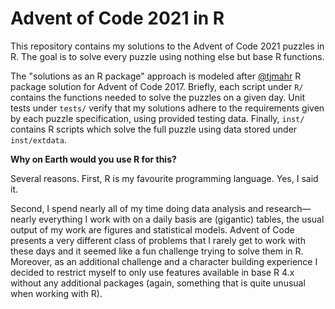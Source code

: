 # Advent of Code 2021 in R

This repository contains my solutions to the Advent of Code 2021 puzzles in R. The goal
is to solve every puzzle using nothing else but base R functions.

The "solutions as an R package" approach is modeled after [@tjmahr](https://github.com/tjmahr/adventofcode17) R package solution for Advent of Code
2017. Briefly, each script under `R/` contains the functions needed to solve the puzzles
on a given day. Unit tests under `tests/` verify that my solutions adhere to the
requirements given by each puzzle specification, using provided testing data. Finally,
`inst/` contains R scripts which solve the full puzzle using data stored under
`inst/extdata`.

**Why on Earth would you use R for this?**

Several reasons. First, R is my favourite programming language. Yes, I said it.

Second, I spend nearly all of my time doing data analysis and research&mdash;nearly everything I work with on a daily basis are (gigantic) tables, the usual output of my work are figures and statistical models. Advent of Code presents a very different class of problems that I rarely get to work with these days and it seemed like a fun challenge trying to solve them in R. Moreover, as an additional challenge and a character building experience I decided to restrict myself to only use features available in base R 4.x without any additional packages (again, something that is quite unusual when working with R).
